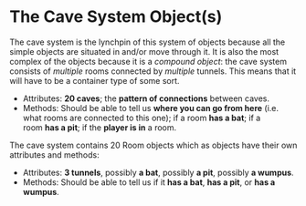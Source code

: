 # The Cave System Object(s)

The cave system is the lynchpin of this system of objects because all
the simple objects are situated in and/or move through it. It is also
the most complex of the objects because it is a _compound object_: the
cave system consists of _multiple_ rooms connected
by _multiple_ tunnels. This means that it will have to be a container
type of some sort.

-   Attributes: **20 caves**; the **pattern of connections** between
    caves.
-   Methods: Should be able to tell us **where you can go from
    here** (i.e. what rooms are connected to this one); if a room **has
    a bat**; if a room **has a pit**; if the **player is in** a room.

The cave system contains 20 Room objects which as objects have their own
attributes and methods:

-   Attributes: **3 tunnels**, possibly **a bat**, possibly **a pit**,
    possibly **a wumpus**.
-   Methods: Should be able to tell us if it **has a bat**, **has a
    pit**, or **has a wumpus**.
